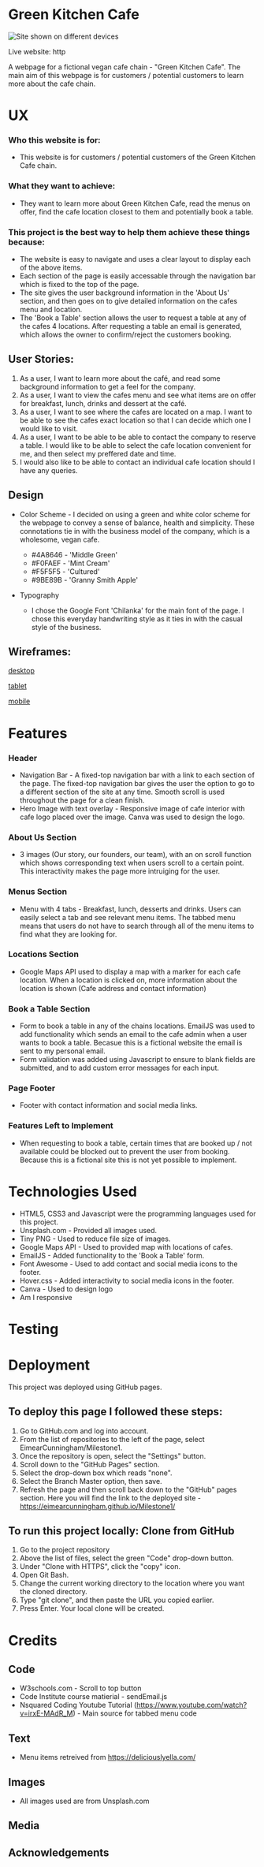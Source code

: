 # Green Kitchen Cafe
![Site shown on different devices](assets/images/readme-images/responsive.JPG)

Live website: http

A webpage for a fictional vegan cafe chain - "Green Kitchen Cafe". The main aim of this webpage is for customers / potential customers to learn more about the cafe chain.
 
# UX
 
### Who this website is for:
* This website is for customers / potential customers of the Green Kitchen Cafe chain.

### What they want to achieve:
* They want to learn more about Green Kitchen Cafe, read the menus on offer, find the cafe location closest to them and potentially book a table.

### This project is the best way to help them achieve these things because:
* The website is easy to navigate and uses a clear layout to display each of the above items.
* Each section of the page is easily accessable through the navigation bar which is fixed to the top of the page. 
* The site gives the user background information in the 'About Us' section, and then goes on to give detailed information on the cafes menu and location.
* The 'Book a Table' section allows the user to request a table at any of the cafes 4 locations. After requesting a table an email is generated, which allows the owner to confirm/reject the customers booking.

## User Stories:
1.	As a user, I want to learn more about the café, and read some background information to get a feel for the company.
2.	As a user, I want to view the cafes menu and see what items are on offer for breakfast, lunch, drinks and dessert at the café.
3.	As a user, I want to see where the cafes are located on a map. I want to be able to see the cafes exact location so that I can decide which one I would like to visit.
4.	As a user, I want to be able to be able to contact the company to reserve a table. I would like to be able to select the cafe location convenient for me, and then select my preffered date and time.
5.  I would also like to be able to contact an individual cafe location should I have any queries.


## Design 
- Color Scheme - I decided on using a green and white color scheme for the webpage to convey a sense of balance, health and simplicity. These connotations tie in with the business model of the company, which is a wholesome, vegan cafe.
    - #4A8646 - 'Middle Green'  
    - #F0FAEF - 'Mint Cream'
    - #F5F5F5 - 'Cultured'
    - #9BE89B - 'Granny Smith Apple' 

- Typography 
    - I chose the Google Font 'Chilanka' for the main font of the page. I chose this everyday handwriting style as it ties in with the casual style of the business. 

## Wireframes:
[desktop]()

[tablet]()

[mobile]()

# Features
### Header
* Navigation Bar - A fixed-top navigation bar with a link to each section of the page. The fixed-top navigation bar gives the user the option to go to a different section of the site at any time. Smooth scroll is used throughout the page for a clean finish.
* Hero Image with text overlay - Responsive image of cafe interior with cafe logo placed over the image. Canva was used to design the logo.

### About Us Section 
* 3 images (Our story, our founders, our team), with an on scroll function which shows corresponding text when users scroll to a certain point. This interactivity makes the page more intruiging for the user.

### Menus Section
* Menu with 4 tabs - Breakfast, lunch, desserts and drinks. Users can easily select a tab and see relevant menu items. The tabbed menu means that users do not have to search through all of the menu items to find what they are looking for.

### Locations Section
* Google Maps API used to display a map with a marker for each cafe location. When a location is clicked on, more information about the location is shown (Cafe address and contact information)

### Book a Table Section
* Form to book a table in any of the chains locations. EmailJS was used to add functionality which sends an email to the cafe admin when a user wants to book a table. Becasue this is a fictional website the email is sent to my personal email.
* Form validation was added using Javascript to ensure to blank fields are submitted, and to add custom error messages for each input.

### Page Footer
* Footer with contact information and social media links. 

### Features Left to Implement
* When requesting to book a table, certain times that are booked up / not available could be blocked out to prevent the user from booking. Because this is a fictional site this is not yet possible to implement.


# Technologies Used
* HTML5, CSS3 and Javascript were the programming languages used for this project.
* Unsplash.com - Provided all images used.
* Tiny PNG - Used to reduce file size of images.
* Google Maps API - Used to provided map with locations of cafes.
* EmailJS - Added functionality to the 'Book a Table' form. 
* Font Awesome - Used to add contact and social media icons to the footer.
* Hover.css - Added interactivity to social media icons in the footer.
* Canva - Used to design logo
* Am I responsive
# Testing


# Deployment
This project was deployed using GitHub pages.

## To deploy this page I followed these steps:
1. Go to GitHub.com and log into account.
2. From the list of repositories to the left of the page, select EimearCunningham/Milestone1.
3. Once the repository is open, select the "Settings" button.
4. Scroll down to the "GitHub Pages" section.
5. Select the drop-down box which reads "none".
6. Select the Branch Master option, then save.
7. Refresh the page and then scroll back down to the "GitHub" pages section. Here you will find the link to the deployed site - https://eimearcunningham.github.io/Milestone1/

## To run this project locally: Clone from GitHub
1. Go to the project repository
2. Above the list of files, select the green "Code" drop-down button.
3. Under "Clone with HTTPS", click the "copy" icon.
4. Open Git Bash.
5. Change the current working directory to the location where you want the cloned directory.
6. Type "git clone", and then paste the URL you copied earlier.
7. Press Enter. Your local clone will be created.

# Credits

## Code
* W3schools.com - Scroll to top button
* Code Institute course matierial - sendEmail.js
* Nsquared Coding Youtube Tutorial (https://www.youtube.com/watch?v=irxE-MAdR_M) - Main source for tabbed menu code
## Text
* Menu items retreived from https://deliciouslyella.com/
## Images
* All images used are from Unsplash.com
## Media
## Acknowledgements
